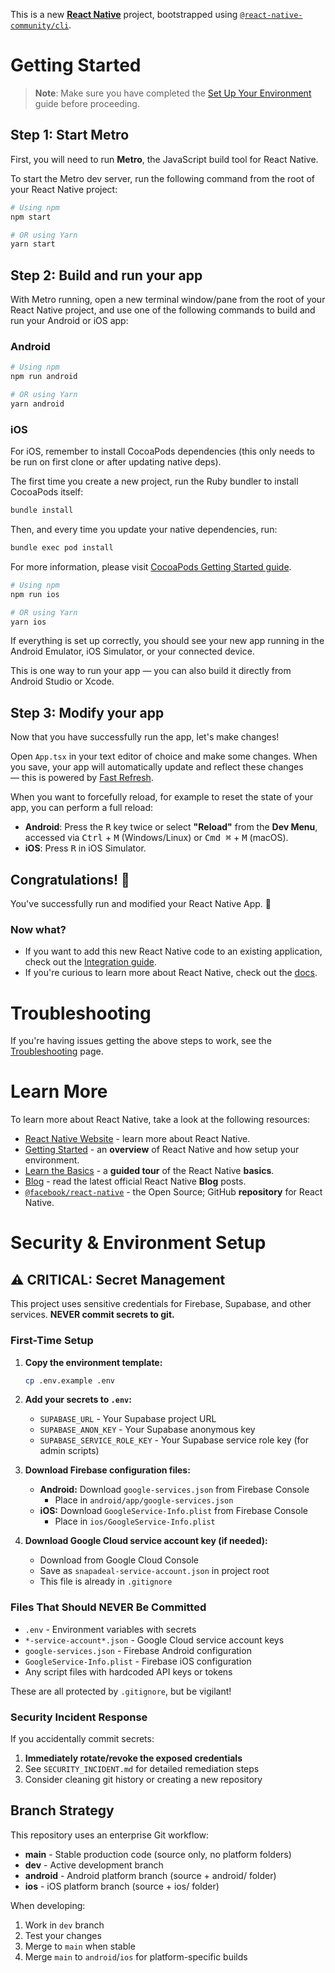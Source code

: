 This is a new [**React Native**](https://reactnative.dev) project, bootstrapped using [`@react-native-community/cli`](https://github.com/react-native-community/cli).

# Getting Started

> **Note**: Make sure you have completed the [Set Up Your Environment](https://reactnative.dev/docs/set-up-your-environment) guide before proceeding.

## Step 1: Start Metro

First, you will need to run **Metro**, the JavaScript build tool for React Native.

To start the Metro dev server, run the following command from the root of your React Native project:

```sh
# Using npm
npm start

# OR using Yarn
yarn start
```

## Step 2: Build and run your app

With Metro running, open a new terminal window/pane from the root of your React Native project, and use one of the following commands to build and run your Android or iOS app:

### Android

```sh
# Using npm
npm run android

# OR using Yarn
yarn android
```

### iOS

For iOS, remember to install CocoaPods dependencies (this only needs to be run on first clone or after updating native deps).

The first time you create a new project, run the Ruby bundler to install CocoaPods itself:

```sh
bundle install
```

Then, and every time you update your native dependencies, run:

```sh
bundle exec pod install
```

For more information, please visit [CocoaPods Getting Started guide](https://guides.cocoapods.org/using/getting-started.html).

```sh
# Using npm
npm run ios

# OR using Yarn
yarn ios
```

If everything is set up correctly, you should see your new app running in the Android Emulator, iOS Simulator, or your connected device.

This is one way to run your app — you can also build it directly from Android Studio or Xcode.

## Step 3: Modify your app

Now that you have successfully run the app, let's make changes!

Open `App.tsx` in your text editor of choice and make some changes. When you save, your app will automatically update and reflect these changes — this is powered by [Fast Refresh](https://reactnative.dev/docs/fast-refresh).

When you want to forcefully reload, for example to reset the state of your app, you can perform a full reload:

- **Android**: Press the <kbd>R</kbd> key twice or select **"Reload"** from the **Dev Menu**, accessed via <kbd>Ctrl</kbd> + <kbd>M</kbd> (Windows/Linux) or <kbd>Cmd ⌘</kbd> + <kbd>M</kbd> (macOS).
- **iOS**: Press <kbd>R</kbd> in iOS Simulator.

## Congratulations! :tada:

You've successfully run and modified your React Native App. :partying_face:

### Now what?

- If you want to add this new React Native code to an existing application, check out the [Integration guide](https://reactnative.dev/docs/integration-with-existing-apps).
- If you're curious to learn more about React Native, check out the [docs](https://reactnative.dev/docs/getting-started).

# Troubleshooting

If you're having issues getting the above steps to work, see the [Troubleshooting](https://reactnative.dev/docs/troubleshooting) page.

# Learn More

To learn more about React Native, take a look at the following resources:

- [React Native Website](https://reactnative.dev) - learn more about React Native.
- [Getting Started](https://reactnative.dev/docs/environment-setup) - an **overview** of React Native and how setup your environment.
- [Learn the Basics](https://reactnative.dev/docs/getting-started) - a **guided tour** of the React Native **basics**.
- [Blog](https://reactnative.dev/blog) - read the latest official React Native **Blog** posts.
- [`@facebook/react-native`](https://github.com/facebook/react-native) - the Open Source; GitHub **repository** for React Native.

# Security & Environment Setup

## ⚠️ CRITICAL: Secret Management

This project uses sensitive credentials for Firebase, Supabase, and other services. **NEVER commit secrets to git.**

### First-Time Setup

1. **Copy the environment template:**
   ```sh
   cp .env.example .env
   ```

2. **Add your secrets to `.env`:**
   - `SUPABASE_URL` - Your Supabase project URL
   - `SUPABASE_ANON_KEY` - Your Supabase anonymous key
   - `SUPABASE_SERVICE_ROLE_KEY` - Your Supabase service role key (for admin scripts)

3. **Download Firebase configuration files:**
   - **Android:** Download `google-services.json` from Firebase Console
     - Place in `android/app/google-services.json`
   - **iOS:** Download `GoogleService-Info.plist` from Firebase Console
     - Place in `ios/GoogleService-Info.plist`

4. **Download Google Cloud service account key (if needed):**
   - Download from Google Cloud Console
   - Save as `snapadeal-service-account.json` in project root
   - This file is already in `.gitignore`

### Files That Should NEVER Be Committed

- `.env` - Environment variables with secrets
- `*-service-account*.json` - Google Cloud service account keys
- `google-services.json` - Firebase Android configuration
- `GoogleService-Info.plist` - Firebase iOS configuration
- Any script files with hardcoded API keys or tokens

These are all protected by `.gitignore`, but be vigilant!

### Security Incident Response

If you accidentally commit secrets:
1. **Immediately rotate/revoke the exposed credentials**
2. See `SECURITY_INCIDENT.md` for detailed remediation steps
3. Consider cleaning git history or creating a new repository

## Branch Strategy

This repository uses an enterprise Git workflow:

- **main** - Stable production code (source only, no platform folders)
- **dev** - Active development branch
- **android** - Android platform branch (source + android/ folder)
- **ios** - iOS platform branch (source + ios/ folder)

When developing:
1. Work in `dev` branch
2. Test your changes
3. Merge to `main` when stable
4. Merge `main` to `android`/`ios` for platform-specific builds

